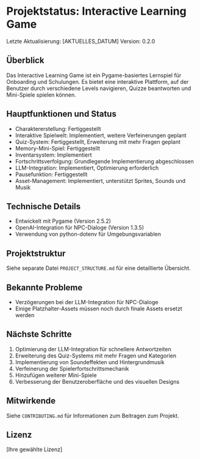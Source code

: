 # Projektstatus: Interactive Learning Game

Letzte Aktualisierung: [AKTUELLES_DATUM]
Version: 0.2.0

## Überblick
Das Interactive Learning Game ist ein Pygame-basiertes Lernspiel für Onboarding und Schulungen. Es bietet eine interaktive Plattform, auf der Benutzer durch verschiedene Levels navigieren, Quizze beantworten und Mini-Spiele spielen können.

## Hauptfunktionen und Status
- Charaktererstellung: Fertiggestellt
- Interaktive Spielwelt: Implementiert, weitere Verfeinerungen geplant
- Quiz-System: Fertiggestellt, Erweiterung mit mehr Fragen geplant
- Memory-Mini-Spiel: Fertiggestellt
- Inventarsystem: Implementiert
- Fortschrittsverfolgung: Grundlegende Implementierung abgeschlossen
- LLM-Integration: Implementiert, Optimierung erforderlich
- Pausefunktion: Fertiggestellt
- Asset-Management: Implementiert, unterstützt Sprites, Sounds und Musik

## Technische Details
- Entwickelt mit Pygame (Version 2.5.2)
- OpenAI-Integration für NPC-Dialoge (Version 1.3.5)
- Verwendung von python-dotenv für Umgebungsvariablen

## Projektstruktur
Siehe separate Datei `PROJECT_STRUCTURE.md` für eine detaillierte Übersicht.

## Bekannte Probleme
- Verzögerungen bei der LLM-Integration für NPC-Dialoge
- Einige Platzhalter-Assets müssen noch durch finale Assets ersetzt werden

## Nächste Schritte
1. Optimierung der LLM-Integration für schnellere Antwortzeiten
2. Erweiterung des Quiz-Systems mit mehr Fragen und Kategorien
3. Implementierung von Soundeffekten und Hintergrundmusik
4. Verfeinerung der Spielerfortschrittsmechanik
5. Hinzufügen weiterer Mini-Spiele
6. Verbesserung der Benutzeroberfläche und des visuellen Designs

## Mitwirkende
Siehe `CONTRIBUTING.md` für Informationen zum Beitragen zum Projekt.

## Lizenz
[Ihre gewählte Lizenz]